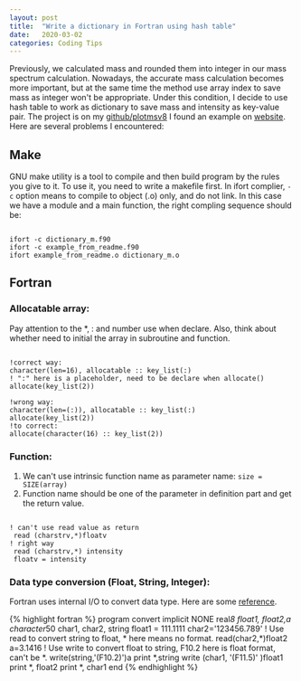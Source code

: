 ```yaml
---
layout: post
title:  "Write a dictionary in Fortran using hash table"
date:   2020-03-02
categories: Coding Tips
---
```

Previously, we calculated mass and rounded them into integer in our mass spectrum calculation. Nowadays, the accurate mass calculation becomes more important, but at the same time the method use array index to save mass as integer won't be appropriate. Under this condition, I decide to use hash table to work as dictionary to save mass and intensity as key-value pair.
The project is on my [github/plotmsv8](https://github.com/Shunyang2018/QCEIMS-analysis/tree/master/plotmsv8)
I found an example on [website](https://github.com/pdebuyl/fortran_hash_table). Here are several problems I encountered:

## Make
GNU make utility is a tool to compile and then build program by the rules you give to it. To use it, you need to write a makefile first.
In ifort complier, `-c` option means to compile to object (.o) only, and do not link.
In this case we have a module and a main function, the right compling sequence should be:
<pre><code>
ifort -c dictionary_m.f90
ifort -c example_from_readme.f90
ifort example_from_readme.o dictionary_m.o
</code></pre>

## Fortran
### Allocatable array:
Pay attention to the \*, \: and number use when declare. Also, think about whether need to initial the array in subroutine and function.

<pre><code>
!correct way:
character(len=16), allocatable :: key_list(:)
! ":" here is a placeholder, need to be declare when allocate()
allocate(key_list(2))

!wrong way:
character(len=(:)), allocatable :: key_list(:)
allocate(key_list(2))
!to correct:
allocate(character(16) :: key_list(2))
</code></pre>

### Function:
1. We can't use intrinsic function name as parameter name: `size = SIZE(array)`
2. Function name should be one of the parameter in definition part and get the return value.
<pre><code>
! can't use read value as return
 read (charstrv,*)floatv
! right way
 read (charstrv,*) intensity
 floatv = intensity
</code></pre>

### Data type conversion (Float, String, Integer):
Fortran uses internal I/O to convert data type. Here are some [reference](https://www.eng-tips.com/viewthread.cfm?qid=4337).

{% highlight fortran %}
program convert
  implicit NONE
  real*8 float1, float2,a
  character*50 char1, char2, string
  float1 = 111.1111
  char2='123456.789'
! Use read to convert string to float, * here means no format.
  read(char2,*)float2
  a=3.1416
! Use write to convert float to string, F10.2 here is float format, can't be *.
  write(string,'(F10.2)')a
  print *,string
  write (char1, '(F11.5)' )float1
  print *, float2
  print *, char1
end
{% endhighlight %}













